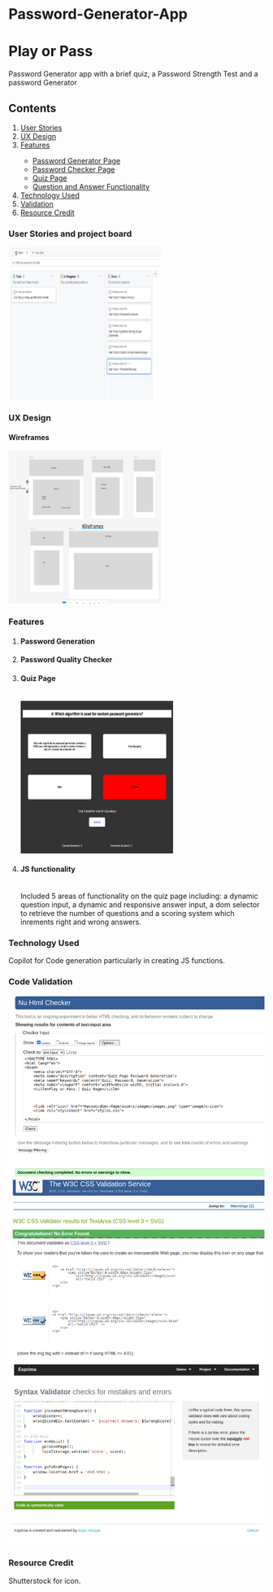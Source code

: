 # Password-Generator-App
<h1> Play or Pass </h1>
Password Generator app with a brief quiz, a Password Strength Test and a password Generator

<h2> Contents </h2>
<ol>
    <li><a href="#user">User Stories</a></li>
    <li><a href="#UX">UX Design</a></li>
    <li><a href="#features">Features</a></li>
    <ul>
        <li><a href="#passgen">Password Generator Page</a></li>
        <li><a href="#passcheck">Password Checker Page</a></li>
        <li><a href="#quizPage">Quiz Page</a></li>
        <li><a href="#QnA">Question and Answer Functionality</a></li> 
    </ul>
    <li><a href="#tech">Technology Used</a></li>
    <li><a href="#valid">Validation</a></li>
    <li><a href="#resource">Resource Credit</a></li>

</ol>

<h3 id="user">User Stories and project board</h3>
<img src="PasswordGen-Page/assets /images/ProjectBoard.png" width="300px" height="300px">
<h3 id="UX"> UX Design</h3>
<h4>Wireframes</h4>
<img src="PasswordGen-Page/assets /images/wireframes.png" width="300px" height="300px">
<h3 id="features">Features</h3>

<ol>
    <li><h4 id="passgen">Password Generation</h4></li>
    <li><h4 id="passcheck">Password Quality Checker</h4></li>
    <li><h4 id="quizPage">Quiz Page</h4><br>
    <img src="PasswordGen-Page/assets /images/quiz.png" width="300px" height="300px">
    </li>
    <li><h4 id="QnA">JS functionality</h4><br>
    Included 5 areas of functionality on the quiz page including: a dynamic question input, a dynamic and responsive answer input, a dom selector to retrieve the number of questions and a scoring system which inrements right and wrong answers.</li>
</ol>

<h3 id="tech">Technology Used </h3>
Copilot for Code generation particularly  in creating JS functions.
<h3 id="valid">Code Validation</h3>
<img src="PasswordGen-Page/assets /images/htmlcheck.png">
<img src="PasswordGen-Page/assets /images/csscheck.png">
<img src="PasswordGen-Page/assets /images/JS Validation.png">
<h3 id="resource">Resource Credit</h3>

Shutterstock for icon.

